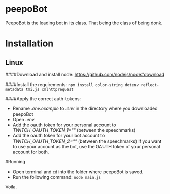 # peepoBot
PeepoBot is the leading bot in its class. That being the class of being donk.

# Installation 
## Linux

####Download and install node:
https://github.com/nodejs/node#download

####Install the requirements:
`npm install color-string dotenv reflect-metadata tmi.js xmlhttprequest`


####Apply the correct auth-tokens:
- Rename *.env.example* to *.env* in the directory where you downloaded peepoBot
- Open *.env*
- Add the oauth token for your personal account to *TWITCH_OAUTH_TOKEN_1=""* (between the speechmarks)
- Add the oauth token for your bot account to *TWITCH_OAUTH_TOKEN_2=""* (between the speechmarks)
If you want to use your account as the bot, use the OAUTH token of your personal account for both.

#Running
- Open terminal and `cd` into the folder where peepoBot is saved.
- Run the following command:
`node main.js`

Voila. 
